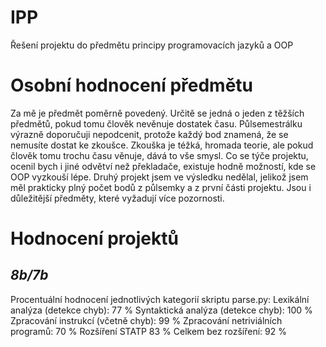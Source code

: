 # IPP
Řešení projektu do předmětu principy programovacích jazyků a OOP

# Osobní hodnocení předmětu
Za mě je předmět poměrně povedený. Určitě se jedná o jeden z těžších předmětů, pokud tomu člověk nevěnuje 
dostatek času. Půlsemestrálku výrazně doporučuji nepodcenit, protože každý bod znamená, že se nemusíte
dostat ke zkoušce. Zkouška je téžká, hromada teorie, ale pokud člověk tomu trochu času věnuje, dává to vše smysl.
Co se týče projektu, ocenil bych i jiné odvětví než překladače, existuje hodně možností, kde se OOP vyzkouší lépe.
Druhý projekt jsem ve výsledku nedělal, jelikož jsem měl prakticky plný počet bodů z půlsemky a z první části projektu. 
Jsou i důležitější předměty, které vyžadují více pozornosti.  

# Hodnocení projektů
## *8b/7b*
Procentuální hodnocení jednotlivých kategorií skriptu parse.py:
Lexikální analýza (detekce chyb): 77 %
Syntaktická analýza (detekce chyb): 100 %
Zpracování instrukcí (včetně chyb): 99 %
Zpracování netriviálních programů: 70 %
Rozšíření STATP 83 %
Celkem bez rozšíření: 92 %